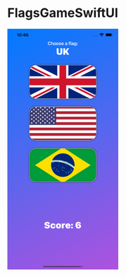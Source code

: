 # FlagsGameSwiftUI
<img src="https://github.com/bpatapb88/FlagsGameSwiftUI/blob/main/FlagsGame.png?raw=true" width="50%" height="50%">
